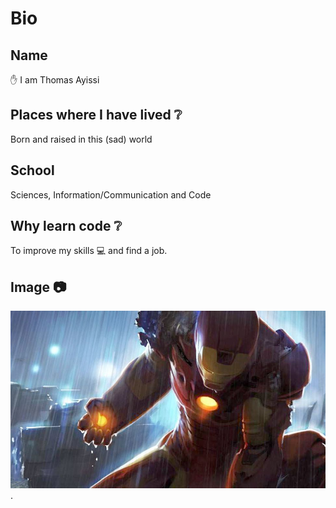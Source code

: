 # Bio

## Name

:raised_hand: I am Thomas Ayissi

## Places where I have lived :grey_question:

Born and raised in this (sad) world

## School

Sciences, Information/Communication and Code

## Why learn code :grey_question:

To improve my skills :computer: and find a job.

## Image :camera:

![This is a picture of Thomas.](pic-thomas-ayissi.jpeg "This is a sample image of Thomas.").
